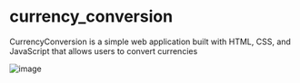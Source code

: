 # currency_conversion
CurrencyConversion is a simple web application built with HTML, CSS, and JavaScript that allows users to convert currencies


![image](https://github.com/user-attachments/assets/8c8ffe61-414a-4e2e-b807-02bde4b342bc)

